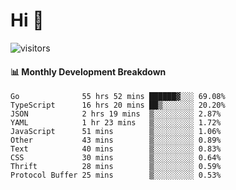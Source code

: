 # Hi 👋
 
![visitors](https://visitor-badge.glitch.me/badge?page_id=sorcererxw.sorcererx)

#### 📊 Monthly Development Breakdown

<!--START_SECTION:waka-->
```text
Go              55 hrs 52 mins ██████▓░░░ 69.08%
TypeScript      16 hrs 20 mins ██▒░░░░░░░ 20.20%
JSON            2 hrs 19 mins  ▒░░░░░░░░░ 2.87%
YAML            1 hr 23 mins   ▒░░░░░░░░░ 1.72%
JavaScript      51 mins        ▒░░░░░░░░░ 1.06%
Other           43 mins        ▒░░░░░░░░░ 0.89%
Text            40 mins        ▒░░░░░░░░░ 0.83%
CSS             30 mins        ▒░░░░░░░░░ 0.64%
Thrift          28 mins        ▒░░░░░░░░░ 0.59%
Protocol Buffer 25 mins        ▒░░░░░░░░░ 0.53%
```
<!--END_SECTION:waka-->
